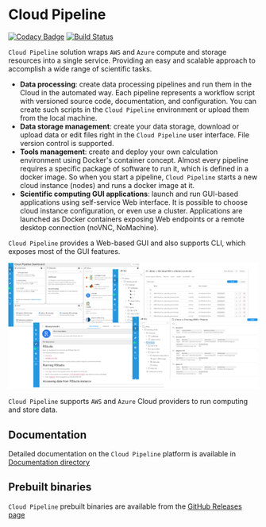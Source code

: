 # Cloud Pipeline

[![Codacy Badge](https://api.codacy.com/project/badge/Grade/2d8f9c0c32814e6ca6669226c565c6e0)](https://app.codacy.com/app/sidoruka/cloud-pipeline?utm_source=github.com&utm_medium=referral&utm_content=epam/cloud-pipeline&utm_campaign=Badge_Grade_Dashboard)
[![Build Status](https://travis-ci.org/epam/cloud-pipeline.svg?branch=develop)](https://travis-ci.org/epam/cloud-pipeline)

`Cloud Pipeline` solution wraps `AWS` and `Azure` compute and storage resources into a single service. Providing an easy and scalable approach to accomplish a wide range of scientific tasks.

- **Data processing**: create data processing pipelines and run them in the Cloud in the automated way. Each pipeline represents a workflow script with versioned source code, documentation, and configuration. You can create such scripts in the `Cloud Pipeline` environment or upload them from the local machine.
- **Data storage management**: create your data storage, download or upload data or edit files right in the `Cloud Pipeline` user interface. File version control is supported.
- **Tools management**: create and deploy your own calculation environment using Docker's container concept. Almost every pipeline requires a specific package of software to run it, which is defined in a docker image. So when you start a pipeline, `Cloud Pipeline` starts a new cloud instance (nodes) and runs a docker image at it.
- **Scientific computing GUI applications**: launch and run GUI-based applications using self-service Web interface. It is possible to choose cloud instance configuration, or even use a cluster. Applications are launched as Docker containers exposing Web endpoints or a remote desktop connection (noVNC, NoMachine).

`Cloud Pipeline` provides a Web-based GUI and also supports CLI, which exposes most of the GUI features.

![CP_General](docs/md/attachments/cloud-pipeline-gui.png)

`Cloud Pipeline` supports `AWS` and `Azure` Cloud providers to run computing and store data.

## Documentation

Detailed documentation on the `Cloud Pipeline` platform is available in [Documentation directory](docs/README.md)

## Prebuilt binaries

`Cloud Pipeline` prebuilt binaries are available from the [GitHub Releases page](https://github.com/epam/cloud-pipeline/releases)
